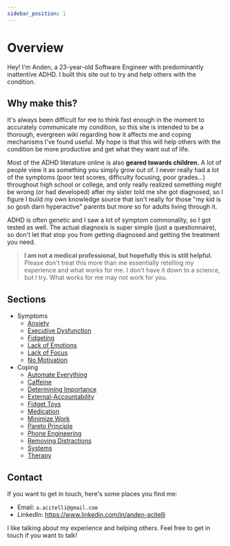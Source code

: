 ```yaml
---
sidebar_position: 1
---
```


# Overview

Hey! I'm Anden, a 23-year-old Software Engineer with predominantly inattentive ADHD. I built this site out to try and help others with the condition.

## Why make this?

It's always been difficult for me to think fast enough in the moment to accurately communicate my condition, so this site is intended to be a thorough, evergreen wiki regarding how it affects me and coping mechanisms I've found useful. My hope is that this will help others with the condition be more productive and get what they want out of life.

Most of the ADHD literature online is also **geared towards children.** A lot of people view it as something you simply grow out of. I never really had a lot of the symptoms (poor test scores, difficulty focusing, poor grades...) throughout high school or college, and only really realized something might be wrong (or had developed) after my sister told me she got diagnosed, so I figure I build my own knowledge source that isn't really for those "my kid is so gosh darn hyperactive" parents but more so for adults living through it. 

ADHD is often genetic and I saw a lot of symptom commonality, so I got tested as well. The actual diagnosis is super simple (just a questionnaire), so don't let that stop you from getting diagnosed and getting the treatment you need.

> **I am not a medical professional, but hopefully this is still helpful.** Please don't treat this more than me essentially retelling my experience and what works for me. I don't have it down to a science, but I try. What works for me may not work for you.

## Sections

- Symptoms
  - [Anxiety](./symptoms/anxiety)
  - [Executive Dysfunction](./symptoms/executive-dysfunction)
  - [Fidgeting](./symptoms/fidgeting)
  - [Lack of Emotions](./symptoms/lack-of-emotions)
  - [Lack of Focus](./symptoms/lack-of-focus)
  - [No Motivation](./symptoms/no-motivation)
- Coping
  - [Automate Everything](./coping/automate-everything)
  - [Caffeine](./coping/caffeine)
  - [Determining Importance](./coping/determining-importance)
  - [External-Accountability](./coping/external-accountability)
  - [Fidget Toys](./coping/fidget-toys)
  - [Medication](./coping/medication)
  - [Minimize Work](./coping/minimize-work)
  - [Pareto Principle](./coping/pareto-principle)
  - [Phone Engineering](./coping/phone-engineering)
  - [Removing Distractions](./coping/removing-distractions)
  - [Systems](./coping/systems)
  - [Therapy](./coping/therapy)
  
## Contact

If you want to get in touch, here's some places you find me:

- Email: `a.acitelli@gmail.com`
- LinkedIn: https://www.linkedin.com/in/anden-acitelli

I like talking about my experience and helping others. Feel free to get in touch if you want to talk!